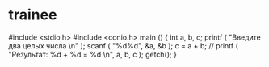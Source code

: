# trainee
#include <stdio.h>
#include <conio.h>
main ()
{
int a, b, c; 
printf ( "Введите два целых числа \n" ); 
scanf ( "%d%d", &a, &b ); 
c = a + b; // 
printf ( "Результат: %d + %d = %d \n", a, b, c ); 
getch();
}
